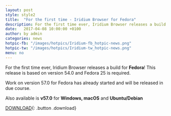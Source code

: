 ```yaml
---
layout: post
style: style2
title:  "For the first time - Iridium Browser for Fedora"
description: For the first time ever, Iridium Browser releases a build for Fedora
date:   2017-04-08 10:00:00 +0100
author:	by admin
categories: news
hotpic-fb: "/images/hotpics/Iridium-fb_hotpic-news.png"
hotpic-tw: "/images/hotpics/Iridium-tw_hotpic-news.png"
menu: no
---
```


For the first time ever, Iridium Browser releases a build for **Fedora**!
This release is based on version 54.0 and Fedora 25 is required.
<!--break-->
Work on version 57.0 for Fedora has already started and will be released in due course.

Also available is **v57.0** for **Windows, macOS** and **Ubuntu/Debian**

[DOWNLOAD](/downloads/index.html "Download Iridium Browser"){: .button .download}
